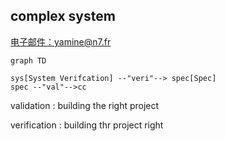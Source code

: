 ## complex system

[电子邮件：yamine@n7.fr](mailto:yamine@n7.fr)

```mermaid
graph TD

sys[System Verifcation] --"veri"--> spec[Spec]
spec --"val"-->cc
```

validation : building the right project

verification : building thr project right